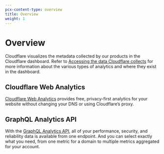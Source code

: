 ```yaml
---
pcx-content-type: overview
title: Overview
weight: 1
---
```


# Overview

Cloudflare visualizes the metadata collected by our products in the Cloudflare dashboard. Refer to [Accessing the data Cloudflare collects](/fundamentals/data-products/accessing-cf-data) for more information about the various types of analytics and where they exist in the dashboard.

## Cloudflare Web Analytics

[Cloudflare Web Analytics](/analytics/web-analytics/) provides free, privacy-first analytics for your website without changing your DNS or using Cloudflare’s proxy.

## GraphQL Analytics API

With the [GraphQL Analytics API](/analytics/graphql-api/), all of your performance, security, and reliability data is available from one endpoint.
And you can select exactly what you need, from one metric for a domain to multiple metrics aggregated for your account.
